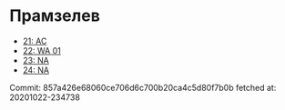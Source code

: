 # Прамзелев
- [21: AC](21.md)
- [22: WA 01](22.md)
- [23: NA](23.md)
- [24: NA](24.md)

Commit: 857a426e68060ce706d6c700b20ca4c5d80f7b0b
 fetched at: 20201022-234738
